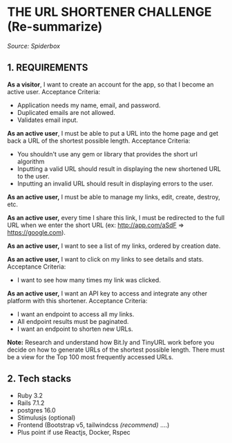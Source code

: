 
# THE URL SHORTENER CHALLENGE (Re-summarize)
*Source: Spiderbox*

## 1. REQUIREMENTS

**As a visitor**, I want to create an account for the app, so that I become an active user. Acceptance Criteria:
 - Application needs my name, email, and password.
 - Duplicated emails are not allowed.
 - Validates email input.

**As an active user**, I must be able to put a URL into the home page and get back a URL of the shortest possible length.  Acceptance Criteria:
 - You shouldn't use any gem or library that provides the short url algorithm
 - Inputting a valid URL should result in displaying the new shortened URL to the user.
 - Inputting an invalid URL should result in displaying errors to the user.

**As an active user,** I must be able to manage my links, edit, create, destroy, etc.

**As an active user,** every time I share this link, I must be redirected to the full URL when we enter the short URL (ex: http://app.com/aSdF​ =>​ ​https://google.com​).

**As an active user,** I want to see a list of my links, ordered by creation date.

**As an active user,** I want to click on my links to see details and stats. Acceptance Criteria:
 - I want to see how many times my link was clicked.

**As an active user,** I want an API key to access and integrate any other platform with this shortener. Acceptance Criteria:
 - I want an endpoint to access all my links.
 - All endpoint results must be paginated.
 - I want an endpoint to shorten new URLs.

**Note:** Research and understand how Bit.ly and TinyURL work before you decide on how to generate URLs of the shortest possible length. There must be a view for the Top 100 most frequently accessed URLs.

## 2. Tech stacks
- Ruby 3.2
- Rails 7.1.2
- postgres 16.0
- Stimulusjs (optional)
- Frontend (Bootstrap v5, tailwindcss *(recommend)* ....)
- Plus point if use Reactjs, Docker, Rspec
